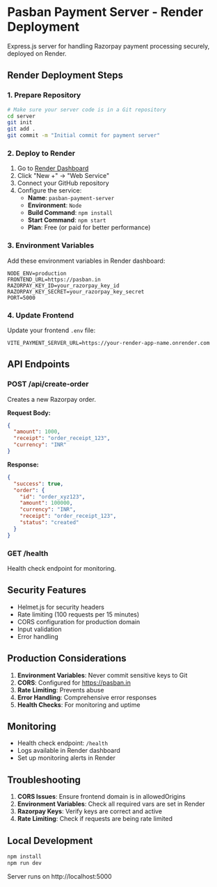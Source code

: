 # Pasban Payment Server - Render Deployment

Express.js server for handling Razorpay payment processing securely, deployed on Render.

## Render Deployment Steps

### 1. Prepare Repository
```bash
# Make sure your server code is in a Git repository
cd server
git init
git add .
git commit -m "Initial commit for payment server"
```

### 2. Deploy to Render
1. Go to [Render Dashboard](https://dashboard.render.com/)
2. Click "New +" → "Web Service"
3. Connect your GitHub repository
4. Configure the service:
   - **Name**: `pasban-payment-server`
   - **Environment**: `Node`
   - **Build Command**: `npm install`
   - **Start Command**: `npm start`
   - **Plan**: Free (or paid for better performance)

### 3. Environment Variables
Add these environment variables in Render dashboard:
```
NODE_ENV=production
FRONTEND_URL=https://pasban.in
RAZORPAY_KEY_ID=your_razorpay_key_id
RAZORPAY_KEY_SECRET=your_razorpay_key_secret
PORT=5000
```

### 4. Update Frontend
Update your frontend `.env` file:
```
VITE_PAYMENT_SERVER_URL=https://your-render-app-name.onrender.com
```

## API Endpoints

### POST /api/create-order
Creates a new Razorpay order.

**Request Body:**
```json
{
  "amount": 1000,
  "receipt": "order_receipt_123",
  "currency": "INR"
}
```

**Response:**
```json
{
  "success": true,
  "order": {
    "id": "order_xyz123",
    "amount": 100000,
    "currency": "INR",
    "receipt": "order_receipt_123",
    "status": "created"
  }
}
```

### GET /health
Health check endpoint for monitoring.

## Security Features

- Helmet.js for security headers
- Rate limiting (100 requests per 15 minutes)
- CORS configuration for production domain
- Input validation
- Error handling

## Production Considerations

1. **Environment Variables**: Never commit sensitive keys to Git
2. **CORS**: Configured for https://pasban.in
3. **Rate Limiting**: Prevents abuse
4. **Error Handling**: Comprehensive error responses
5. **Health Checks**: For monitoring and uptime

## Monitoring

- Health check endpoint: `/health`
- Logs available in Render dashboard
- Set up monitoring alerts in Render

## Troubleshooting

1. **CORS Issues**: Ensure frontend domain is in allowedOrigins
2. **Environment Variables**: Check all required vars are set in Render
3. **Razorpay Keys**: Verify keys are correct and active
4. **Rate Limiting**: Check if requests are being rate limited

## Local Development

```bash
npm install
npm run dev
```

Server runs on http://localhost:5000